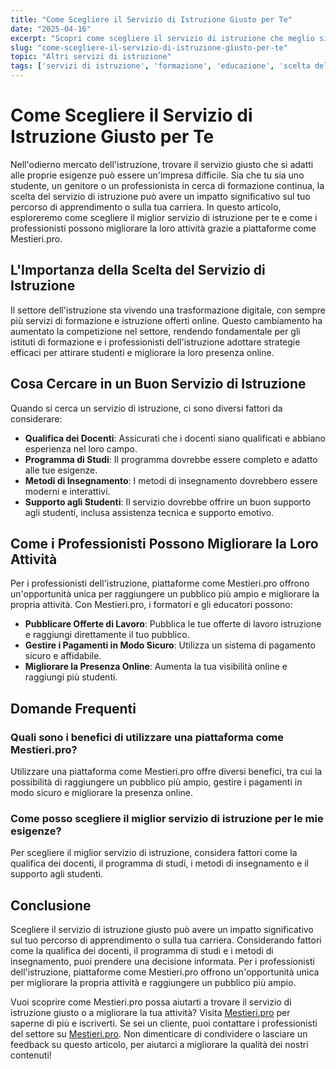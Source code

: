 ```yaml
---
title: "Come Scegliere il Servizio di Istruzione Giusto per Te"
date: "2025-04-16"
excerpt: "Scopri come scegliere il servizio di istruzione che meglio si adatta alle tue esigenze e come i professionisti possono migliorare la loro attività con Mestieri.pro."
slug: "come-scegliere-il-servizio-di-istruzione-giusto-per-te"
topic: "Altri servizi di istruzione"
tags: ['servizi di istruzione', 'formazione', 'educazione', 'scelta del professionista']
---
```

# Come Scegliere il Servizio di Istruzione Giusto per Te

Nell'odierno mercato dell'istruzione, trovare il servizio giusto che si adatti alle proprie esigenze può essere un'impresa difficile. Sia che tu sia uno studente, un genitore o un professionista in cerca di formazione continua, la scelta del servizio di istruzione può avere un impatto significativo sul tuo percorso di apprendimento o sulla tua carriera. In questo articolo, esploreremo come scegliere il miglior servizio di istruzione per te e come i professionisti possono migliorare la loro attività grazie a piattaforme come Mestieri.pro.

## L'Importanza della Scelta del Servizio di Istruzione

Il settore dell'istruzione sta vivendo una trasformazione digitale, con sempre più servizi di formazione e istruzione offerti online. Questo cambiamento ha aumentato la competizione nel settore, rendendo fondamentale per gli istituti di formazione e i professionisti dell'istruzione adottare strategie efficaci per attirare studenti e migliorare la loro presenza online.

## Cosa Cercare in un Buon Servizio di Istruzione

Quando si cerca un servizio di istruzione, ci sono diversi fattori da considerare:

* **Qualifica dei Docenti**: Assicurati che i docenti siano qualificati e abbiano esperienza nel loro campo.
* **Programma di Studi**: Il programma dovrebbe essere completo e adatto alle tue esigenze.
* **Metodi di Insegnamento**: I metodi di insegnamento dovrebbero essere moderni e interattivi.
* **Supporto agli Studenti**: Il servizio dovrebbe offrire un buon supporto agli studenti, inclusa assistenza tecnica e supporto emotivo.

## Come i Professionisti Possono Migliorare la Loro Attività

Per i professionisti dell'istruzione, piattaforme come Mestieri.pro offrono un'opportunità unica per raggiungere un pubblico più ampio e migliorare la propria attività. Con Mestieri.pro, i formatori e gli educatori possono:

* **Pubblicare Offerte di Lavoro**: Pubblica le tue offerte di lavoro istruzione e raggiungi direttamente il tuo pubblico.
* **Gestire i Pagamenti in Modo Sicuro**: Utilizza un sistema di pagamento sicuro e affidabile.
* **Migliorare la Presenza Online**: Aumenta la tua visibilità online e raggiungi più studenti.

## Domande Frequenti

### Quali sono i benefici di utilizzare una piattaforma come Mestieri.pro?

Utilizzare una piattaforma come Mestieri.pro offre diversi benefici, tra cui la possibilità di raggiungere un pubblico più ampio, gestire i pagamenti in modo sicuro e migliorare la presenza online.

### Come posso scegliere il miglior servizio di istruzione per le mie esigenze?

Per scegliere il miglior servizio di istruzione, considera fattori come la qualifica dei docenti, il programma di studi, i metodi di insegnamento e il supporto agli studenti.

## Conclusione

Scegliere il servizio di istruzione giusto può avere un impatto significativo sul tuo percorso di apprendimento o sulla tua carriera. Considerando fattori come la qualifica dei docenti, il programma di studi e i metodi di insegnamento, puoi prendere una decisione informata. Per i professionisti dell'istruzione, piattaforme come Mestieri.pro offrono un'opportunità unica per migliorare la propria attività e raggiungere un pubblico più ampio. 

Vuoi scoprire come Mestieri.pro possa aiutarti a trovare il servizio di istruzione giusto o a migliorare la tua attività? Visita [Mestieri.pro](https://mestieri.pro/info) per saperne di più e iscriverti. Se sei un cliente, puoi contattare i professionisti del settore su [Mestieri.pro](https://mestieri.pro). 
Non dimenticare di condividere o lasciare un feedback su questo articolo, per aiutarci a migliorare la qualità dei nostri contenuti!